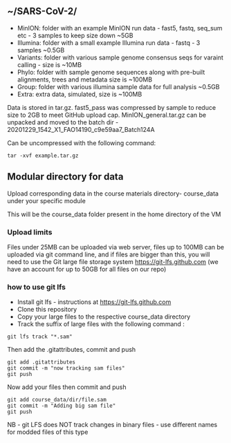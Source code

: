 ## ~/SARS-CoV-2/

* MinION: folder with an example MinION run data - fast5, fastq, seq_sum etc - 3 samples to keep size down ~5GB
* Illumina: folder with a small example Illumina run data - fastq - 3 samples ~0.5GB
* Variants: folder with various sample genome consensus seqs for varaint calling - size is ~10MB
* Phylo: folder with sample genome sequences along with pre-built alignments, trees and metadata size is ~100MB
* Group: folder with various illumina sample data for full analysis ~0.5GB
* Extra: extra data, simulated, size is ~100MB

Data is stored in tar.gz. fast5_pass was compressed by sample to reduce size to 2GB to meet GitHub upload cap. MinION_general.tar.gz can be unpacked and moved to the batch dir - 20201229_1542_X1_FAO14190_c9e59aa7_Batch124A

Can be uncompressed with the following command:
```
tar -xvf example.tar.gz 
```

## Modular directory for data

Upload corresponding data in the course materials directory- course_data under your specific module 

This will be the course_data folder present in the home directory of the VM
### Upload limits
Files under 25MB can be uploaded via web server, files up to 100MB can be uploaded via git command line, and if files are bigger than this, you will need to use the Git large file storage system https://git-lfs.github.com (we have an account for up to 50GB for all files on our repo)
### how to use git lfs
* Install git lfs - instructions at https://git-lfs.github.com
* Clone this repository
* Copy your large files to the respective course_data directory
* Track the suffix of large files with the following command :
```
git lfs track "*.sam"
```
Then add the .gitattributes, commit and push 
```
git add .gitattributes
git commit -m "now tracking sam files"
git push
```
Now add your files then commit and push
```
git add course_data/dir/file.sam
git commit -m "Adding big sam file"
git push
```
NB - git LFS does NOT track changes in binary files - use different names for modded files of this type

